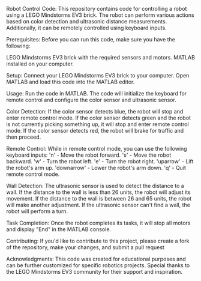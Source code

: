 Robot Control Code:
This repository contains code for controlling a robot using a LEGO Mindstorms EV3 brick. The robot can perform various actions based on color detection and ultrasonic distance measurements. Additionally, it can be remotely controlled using keyboard inputs.

Prerequisites:
Before you can run this code, make sure you have the following:

LEGO Mindstorms EV3 brick with the required sensors and motors.
MATLAB installed on your computer.

Setup:
Connect your LEGO Mindstorms EV3 brick to your computer.
Open MATLAB and load this code into the MATLAB editor.

Usage:
Run the code in MATLAB.
The code will initialize the keyboard for remote control and configure the color sensor and ultrasonic sensor.

Color Detection:
If the color sensor detects blue, the robot will stop and enter remote control mode.
If the color sensor detects green and the robot is not currently picking something up, it will stop and enter remote control mode.
If the color sensor detects red, the robot will brake for traffic and then proceed.

Remote Control:
While in remote control mode, you can use the following keyboard inputs:
'n' - Move the robot forward.
's' - Move the robot backward.
'w' - Turn the robot left.
'e' - Turn the robot right.
'uparrow' - Lift the robot's arm up.
'downarrow' - Lower the robot's arm down.
'q' - Quit remote control mode.

Wall Detection:
The ultrasonic sensor is used to detect the distance to a wall.
If the distance to the wall is less than 26 units, the robot will adjust its movement.
If the distance to the wall is between 26 and 65 units, the robot will make another adjustment.
If the ultrasonic sensor can't find a wall, the robot will perform a turn.

Task Completion:
Once the robot completes its tasks, it will stop all motors and display "End" in the MATLAB console.

Contributing:
If you'd like to contribute to this project, please create a fork of the repository, make your changes, and submit a pull request

Acknowledgments:
This code was created for educational purposes and can be further customized for specific robotics projects.
Special thanks to the LEGO Mindstorms EV3 community for their support and inspiration.
